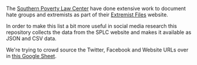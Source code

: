 The [Southern Poverty Law Center](https://www.splcenter.org) have done
extensive work to document hate groups and extremists as part of their
[Extremist Files](https://www.splcenter.org/fighting-hate/extremist-files) 
website.

In order to make this list a bit more useful in social media research
this repository collects the data from the SPLC  website and makes it 
available as JSON and CSV data.

We're trying to crowd source the Twitter, Facebook and Website URLs over in [this Google Sheet](https://docs.google.com/spreadsheets/d/1KfTus1Z99QSZX7g3f5z8VWu3jcOgqFkrFpe-Doc4pFI/edit?usp=sharing).
